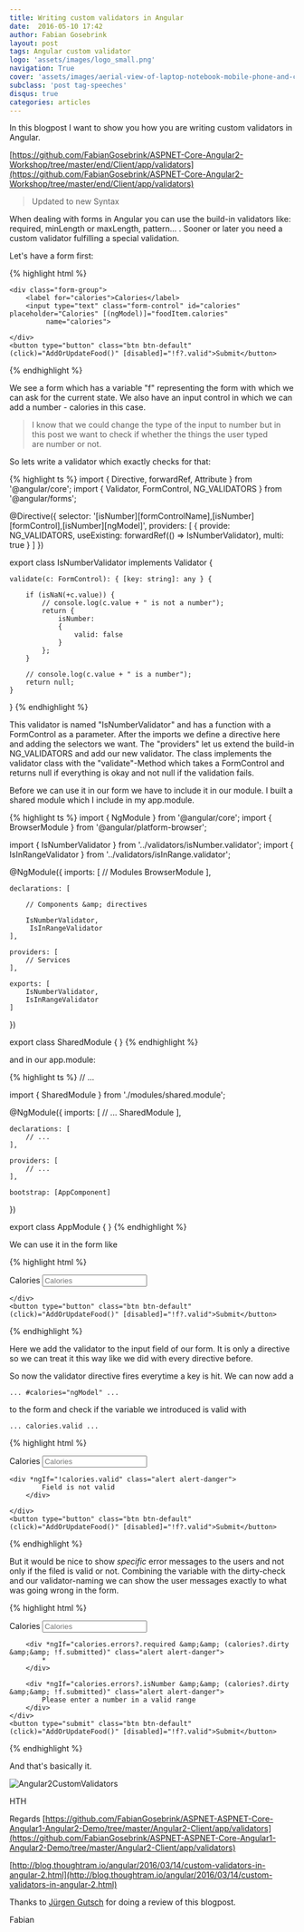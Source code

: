 ```yaml
---
title: Writing custom validators in Angular
date:  2016-05-10 17:42
author: Fabian Gosebrink
layout: post
tags: Angular custom validator
logo: 'assets/images/logo_small.png'
navigation: True
cover: 'assets/images/aerial-view-of-laptop-notebook-mobile-phone-and-coffee-cup-on-wooden-table.jpg'
subclass: 'post tag-speeches'
disqus: true
categories: articles
---
```


In this blogpost I want to show you how you are writing custom validators in Angular.

[https://github.com/FabianGosebrink/ASPNET-Core-Angular2-Workshop/tree/master/end/Client/app/validators](https://github.com/FabianGosebrink/ASPNET-Core-Angular2-Workshop/tree/master/end/Client/app/validators)

>Updated to new Syntax

When dealing with forms in Angular you can use the build-in validators like: required, minLength or maxLength, pattern... . Sooner or later you need a custom validator fulfilling a special validation.

Let's have a form first:

{% highlight html %}
<form #f="ngForm">

    <div class="form-group">
        <label for="calories">Calories</label>
        <input type="text" class="form-control" id="calories" placeholder="Calories" [(ngModel)]="foodItem.calories"
             name="calories">
   
    </div>
    <button type="button" class="btn btn-default" (click)="AddOrUpdateFood()" [disabled]="!f?.valid">Submit</button>
</form>
{% endhighlight %}

We see a form which has a variable "f" representing the form with which we can ask for the current state. We also have an input control in which we can add a number - calories in this case.

>I know that we could change the type of the input to number but in this post we want to check if whether the things the user typed are number or not.
    
So lets write a validator which exactly checks for that:

{% highlight ts %}
import { Directive, forwardRef, Attribute } from '@angular/core';
import { Validator, FormControl, NG_VALIDATORS } from '@angular/forms';

@Directive({
    selector: '[isNumber][formControlName],[isNumber][formControl],[isNumber][ngModel]',
    providers: [
        { provide: NG_VALIDATORS, useExisting: forwardRef(() => IsNumberValidator), multi: true }
    ]
})

export class IsNumberValidator implements Validator {

    validate(c: FormControl): { [key: string]: any } {

        if (isNaN(+c.value)) {
            // console.log(c.value + " is not a number");
            return {
                isNumber:
                {
                    valid: false
                }
            };
        }

        // console.log(c.value + " is a number");
        return null;
    }
}
{% endhighlight %}

This validator is named "IsNumberValidator" and has a function with a FormControl as a parameter. After the imports we define a directive here and adding the selectors we want. The "providers" let us extend the build-in NG_VALIDATORS and add our new validator. The class implements the validator class with the "validate"-Method which takes a FormControl and returns null if everything is okay and not null if the validation fails.

Before we can use it in our form we have to include it in our module. I built a shared module which I include in my app.module.

{% highlight ts %}
import { NgModule } from '@angular/core';
import { BrowserModule } from '@angular/platform-browser';

import { IsNumberValidator } from '../validators/isNumber.validator';
import { IsInRangeValidator } from '../validators/isInRange.validator';

@NgModule({
    imports: [
        // Modules
        BrowserModule
    ],

    declarations: [

        // Components &amp; directives

        IsNumberValidator,
         IsInRangeValidator
    ],

    providers: [
        // Services
    ],

    exports: [
        IsNumberValidator,
        IsInRangeValidator
    ]
})

export class SharedModule { } 
{% endhighlight %}

and in our app.module:

{% highlight ts %}
// ...

import { SharedModule } from './modules/shared.module';


@NgModule({
    imports: [
        // ...
        SharedModule
    ],

    declarations: [
        // ...
    ],

    providers: [
        // ...
    ],

    bootstrap: [AppComponent]
})

export class AppModule { } 
{% endhighlight %}

We can use it in the form like

{% highlight html %}
<form #f="ngForm">
    <div class="form-group">
        <label for="calories">Calories</label>
        <input type="text" class="form-control" id="calories" placeholder="Calories" [(ngModel)]="foodItem.calories"
            isNumber name="calories">
   
    </div>
    <button type="button" class="btn btn-default" (click)="AddOrUpdateFood()" [disabled]="!f?.valid">Submit</button>
</form> 
{% endhighlight %}

Here we add the validator to the input field of our form. It is only a directive so we can treat it this way like we did with every directive before.

So now the validator directive fires everytime a key is hit. We can now add a

```... #calories="ngModel" ... ```

to the form and check if the variable we introduced is valid with

```... calories.valid ... ```

{% highlight html %}
<form #f="ngForm">
    <div class="form-group">
        <label for="calories">Calories</label>
        <input type="text" class="form-control" id="calories" placeholder="Calories" [(ngModel)]="foodItem.calories"
            isNumber name="calories" #calories="ngModel">
   
    <div *ngIf="!calories.valid" class="alert alert-danger">
            Field is not valid
        </div>
   
    </div>
    <button type="button" class="btn btn-default" (click)="AddOrUpdateFood()" [disabled]="!f?.valid">Submit</button>
</form> 
{% endhighlight %}

But it would be nice to show *specific* error messages to the users and not only if the filed is valid or not. Combining the variable with the dirty-check and our validator-naming we can show the user messages exactly to what was going wrong in the form.

{% highlight html %}
<form #f="ngForm" novalidate>
    <div class="form-group">
        <label for="calories">Calories</label>
        <input type="text" class="form-control" id="calories" placeholder="Calories" [(ngModel)]="currentFood.calories" required
            isNumber name="calories" #calories="ngModel"> 
            
        <div *ngIf="calories.errors?.required &amp;&amp; (calories?.dirty &amp;&amp; !f.submitted)" class="alert alert-danger">
            *
        </div>

        <div *ngIf="calories.errors?.isNumber &amp;&amp; (calories?.dirty &amp;&amp; !f.submitted)" class="alert alert-danger">
            Please enter a number in a valid range
        </div>
    </div>
    <button type="submit" class="btn btn-default" (click)="AddOrUpdateFood()" [disabled]="!f?.valid">Submit</button>
</form>
{% endhighlight %}

And that's basically it.

![Angular2CustomValidators](http://offering.solutions/wp-content/uploads/2016/05/Angular2CustomValidators.jpg)

HTH

Regards
[https://github.com/FabianGosebrink/ASPNET-ASPNET-Core-Angular1-Angular2-Demo/tree/master/Angular2-Client/app/validators](https://github.com/FabianGosebrink/ASPNET-ASPNET-Core-Angular1-Angular2-Demo/tree/master/Angular2-Client/app/validators)

[http://blog.thoughtram.io/angular/2016/03/14/custom-validators-in-angular-2.html](http://blog.thoughtram.io/angular/2016/03/14/custom-validators-in-angular-2.html)

Thanks to [Jürgen Gutsch](http://www.gutsch-online.de/) for doing a review of this blogpost.

Fabian
